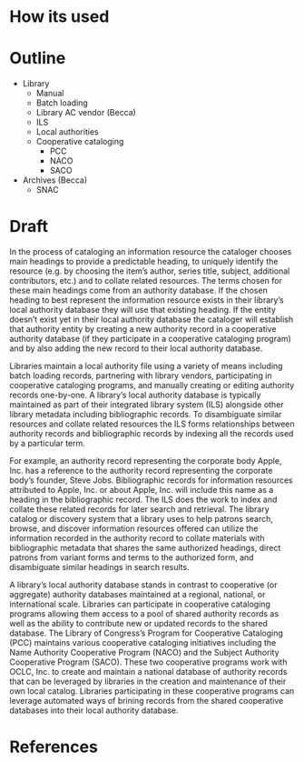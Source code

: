 # How its used

# Outline

- Library
    - Manual
    - Batch loading
    - Library AC vendor (Becca)
    - ILS
    - Local authorities
    - Cooperative cataloging
        - PCC
        - NACO
        - SACO
- Archives (Becca)
    - SNAC

# Draft

In the process of cataloging an information resource the cataloger chooses main headings to provide a predictable heading, to uniquely identify the resource (e.g. by choosing the item’s author, series title, subject, additional contributors, etc.) and to collate related resources. The terms chosen for these main headings come from an authority database. If the chosen heading to best represent the information resource exists in their library’s local authority database they will use that existing heading. If the entity doesn’t exist yet in their local authority database the cataloger will establish that authority entity by creating a new authority record in a cooperative authority database (if they participate in a cooperative cataloging program) and by also adding the new record to their local authority database.

Libraries maintain a local authority file using a variety of means including batch loading records, partnering with library vendors, participating in cooperative cataloging programs, and manually creating or editing authority records one-by-one. A library’s local authority database is typically maintained as part of their integrated library system (ILS) alongside other library metadata including bibliographic records. To disambiguate similar resources and collate related resources the ILS forms relationships between authority records and bibliographic records by indexing all the records used by a particular term. 

For example, an authority record representing the corporate body Apple, Inc. has a reference to the authority record representing the corporate body’s founder, Steve Jobs. Bibliographic records for information resources attributed to Apple, Inc. or about Apple, Inc. will include this name as a heading in the bibliographic record. The ILS does the work to index and collate these related records for later search and retrieval. The library catalog or discovery system that a library uses to help patrons search, browse, and discover information resources offered can utilize the information recorded in the authority record to collate materials with bibliographic metadata that shares the same authorized headings, direct patrons from variant forms and terms to the authorized form, and disambiguate similar headings in search results.

A library’s local authority database stands in contrast to cooperative (or aggregate) authority databases maintained at a regional, national, or international scale. Libraries can participate in cooperative cataloging programs allowing them access to a pool of shared authority records as well as the ability to contribute new or updated records to the shared database. The Library of Congress’s Program for Cooperative Cataloging (PCC) maintains various cooperative cataloging initiatives including the Name Authority Cooperative Program (NACO) and the Subject Authority Cooperative Program (SACO). These two cooperative programs work with OCLC, Inc. to create and maintain a national database of authority records that can be leveraged by libraries in the creation and maintenance of their own local catalog. Libraries participating in these cooperative programs can leverage automated ways of brining records from the shared cooperative databases into their local authority database.  

# References
